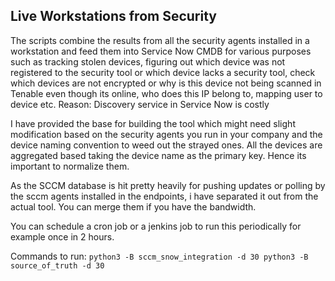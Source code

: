 Live Workstations from Security
-------------------------------

The scripts combine the results from all the security agents installed in a workstation and feed them into Service Now CMDB for various purposes such as tracking stolen devices, figuring out which device was not registered to the security tool or which device lacks a security tool, check which devices are not encrypted or why is this device not being scanned in Tenable even though its online, who does this IP belong to, mapping user to device etc.
Reason: Discovery service in Service Now is costly

I have provided the base for building the tool which might need slight modification based on the security agents you run in your company and the device naming convention to weed out the strayed ones. All the devices are aggregated based taking the device name as the primary key. Hence its important to normalize them.

As the SCCM database is hit pretty heavily for pushing updates or polling by the sccm agents installed in the endpoints, i have separated it out from the actual tool. You can merge them if you have the bandwidth.

You can schedule a cron job or a jenkins job to run this periodically for example once in 2 hours.

Commands to run:
`
python3 -B sccm_snow_integration -d 30
python3 -B source_of_truth -d 30
`